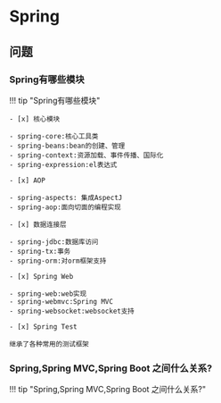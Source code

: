 # Spring

## 问题

### Spring有哪些模块

!!! tip "Spring有哪些模块"

    - [x] 核心模块
    
    - spring-core:核心工具类
    - spring-beans:bean的创建、管理
    - spring-context:资源加载、事件传播、国际化
    - spring-expression:el表达式
    
    - [x] AOP
    
    - spring-aspects: 集成AspectJ
    - spring-aop:面向切面的编程实现
    
    - [x] 数据连接层
    
    - spring-jdbc:数据库访问
    - spring-tx:事务
    - spring-orm:对orm框架支持
    
    - [x] Spring Web
    
    - spring-web:web实现
    - spring-webmvc:Spring MVC
    - spring-websocket:websocket支持
    
    - [x] Spring Test
    
    继承了各种常用的测试框架
    
    

### Spring,Spring MVC,Spring Boot 之间什么关系?

!!! tip "Spring,Spring MVC,Spring Boot 之间什么关系?"


    